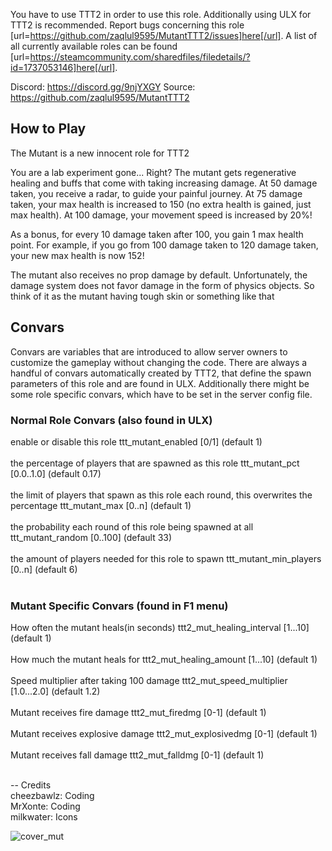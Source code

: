 You have to use TTT2 in order to use this role. Additionally using ULX for TTT2 is recommended. Report bugs concerning this role [url=https://github.com/zaqlul9595/MutantTTT2/issues]here[/url]. A list of all currently available roles can be found [url=https://steamcommunity.com/sharedfiles/filedetails/?id=1737053146]here[/url].

Discord: https://discord.gg/9njYXGY
Source: https://github.com/zaqlul9595/MutantTTT2

## How to Play ##

The Mutant is a new innocent role for TTT2

You are a lab experiment gone... Right? The mutant gets regenerative healing and buffs that come with taking increasing damage. At 50 damage taken, you receive a radar, to guide your painful journey. At 75 damage taken, your max health is increased to 150 (no extra health is gained, just max health). At 100 damage, your movement speed is increased by 20%!
 
As a bonus, for every 10 damage taken after 100, you gain 1 max health point. For example, if you go from 100 damage taken to 120 damage taken, your new max health is now 152!

The mutant also receives no prop damage by default. Unfortunately, the damage system does not favor damage in the form of physics objects. So think of it as the mutant having tough skin or something like that

## Convars ##
Convars are variables that are introduced to allow server owners to customize the gameplay without changing the code. There are always a handful of convars automatically created by TTT2, that define the spawn parameters of this role and are found in ULX. Additionally there might be some role specific convars, which have to be set in the server config file.

### Normal Role Convars (also found in ULX) ###

enable or disable this role 
  ttt_mutant_enabled [0/1] (default 1) <br><br>
the percentage of players that are spawned as this role
  ttt_mutant_pct [0.0..1.0] (default 0.17)<br><br>
the limit of players that spawn as this role each round, this overwrites the percentage
  ttt_mutant_max [0..n] (default 1) <br><br>
the probability each round of this role being spawned at all
  ttt_mutant_random [0..100] (default 33) <br><br>
the amount of players needed for this role to spawn
  ttt_mutant_min_players [0..n] (default 6) <br><br>


### Mutant Specific Convars (found in F1 menu) ###

How often the mutant heals(in seconds)
  ttt2_mut_healing_interval [1...10] (default 1) <br><br>
How much the mutant heals for
  ttt2_mut_healing_amount [1...10] (default 1) <br><br>
Speed multiplier after taking 100 damage
  ttt2_mut_speed_multiplier [1.0...2.0] (default 1.2) <br><br>
Mutant receives fire damage
  ttt2_mut_firedmg [0-1] (default 1) <br><br>
Mutant receives explosive damage
  ttt2_mut_explosivedmg [0-1] (default 1) <br><br>
Mutant receives fall damage
  ttt2_mut_falldmg [0-1] (default 1) <br><br>


--
Credits <br>
cheezbawlz: Coding <br>
MrXonte: Coding <br>
milkwater: Icons

![cover_mut](https://github.com/user-attachments/assets/9faa8d02-f050-44cc-923e-6fcb8be3201f)


